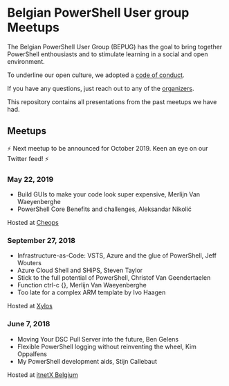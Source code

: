 # Belgian PowerShell User group Meetups

The Belgian PowerShell User Group (BEPUG) has the goal to bring together PowerShell enthousiasts and to stimulate learning in a social and open environment.

To underline our open culture, we adopted a [code of conduct](.github/CODE_OF_CONDUCT.md).

If you have any questions, just reach out to any of the [organizers](.github/AUTHORS.md).

This repository contains all presentations from the past meetups we have had.

## Meetups

:zap: Next meetup to be announced for October 2019. Keen an eye on our Twitter feed! :zap:

### May 22, 2019

* Build GUIs to make your code look super expensive, Merlijn Van Waeyenberghe
* PowerShell Core Benefits and challenges, Aleksandar Nikolić

Hosted at [Cheops](https://www.cheops.com/)

### September 27, 2018

* Infrastructure-as-Code: VSTS, Azure and the glue of PowerShell, Jeff Wouters
* Azure Cloud Shell and SHiPS, Steven Taylor
* Stick to the full potential of PowerShell, Christof Van Geendertaelen
* Function ctrl-c {}, Merlijn Van Waeyenberghe
* Too late for a complex ARM template by Ivo Haagen

Hosted at [Xylos](https://www.xylos.com/)

### June 7, 2018

* Moving Your DSC Pull Server into the future, Ben Gelens
* Flexible PowerShell logging without reinventing the wheel, Kim Oppalfens
* My PowerShell development aids, Stijn Callebaut

Hosted at [itnetX Belgium](https://www.itnetx.be)
